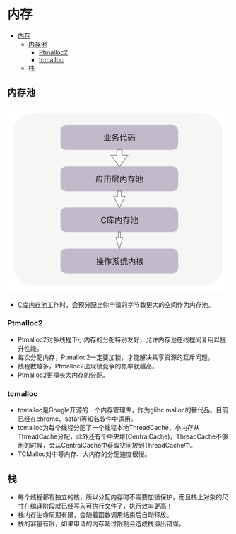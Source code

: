 # 内存

- [内存](#内存)
  - [内存池](#内存池)
    - [Ptmalloc2](#ptmalloc2)
    - [tcmalloc](#tcmalloc)
  - [栈](#栈)


## 内存池

![内存池](https://github.com/gongluck/images/blob/main/memory/内存池.png)

- [C库内存池](../stl/allocator.md#内存分配和释放)工作时，会预分配比你申请的字节数更大的空间作为内存池。

### Ptmalloc2

- Ptmalloc2对多线程下小内存的分配特别友好，允许内存池在线程间复用以提升性能。
- 每次分配内存，Ptmalloc2一定要加锁，才能解决共享资源的互斥问题。
- 线程数越多，Ptmalloc2出现锁竞争的概率就越高。
- Ptmalloc2更擅长大内存的分配。

### tcmalloc

- tcmalloc是Google开源的一个内存管理库，作为glibc malloc的替代品。目前已经在chrome、safari等知名软件中运用。
- tcmalloc为每个线程分配了一个线程本地ThreadCache，小内存从ThreadCache分配，此外还有个中央堆(CentralCache)，ThreadCache不够用的时候，会从CentralCache中获取空间放到ThreadCache中。
- TCMalloc对中等内存、大内存的分配速度很慢。

## 栈

- 每个线程都有独立的栈，所以分配内存时不需要加锁保护，而且栈上对象的尺寸在编译阶段就已经写入可执行文件了，执行效率更高！
- 栈内存生命周期有限，会随着函数调用结束后自动释放。
- 栈的容量有限，如果申请的内存超过限制会造成栈溢出错误。

